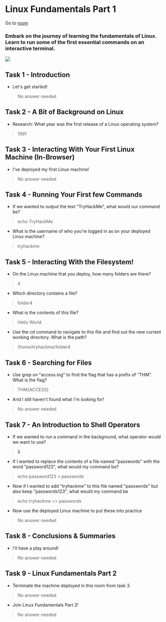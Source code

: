 # Linux Fundamentals Part 1
Go to [room](https://tryhackme.com/room/linuxfundamentalspart1)
### Embark on the journey of learning the fundamentals of Linux. Learn to run some of the first essential commands on an interactive terminal.

![](https://encrypted-tbn0.gstatic.com/images?q=tbn:ANd9GcSyHOiw8yQoWY18zoyBJzBtGmEBSyrNOgIXaiCCoW4SxeoAhKNS3u-V1Kivd4HMS3AReg&usqp=CAU)


## Task 1 - Introduction


- Let's get started!
> No answer needed


## Task 2 - A Bit of Background on Linux


- Research: What year was the first release of a Linux operating system?
> 1991


## Task 3 - Interacting With Your First Linux Machine (In-Browser)


- I've deployed my first Linux machine!
> No answer needed


## Task 4 - Running Your First few Commands


- If we wanted to output the text "TryHackMe", what would our command be?
> echo TryHackMe


- What is the username of who you're logged in as on your deployed Linux machine?
> tryhackme


## Task 5 - Interacting With the Filesystem!


- On the Linux machine that you deploy, how many folders are there?
> 4


- Which directory contains a file? 
> folder4


- What is the contents of this file?
> Hello World


- Use the cd command to navigate to this file and find out the new current working directory. What is the path?
> /home/tryhackme/folder4


## Task 6 -  Searching for Files


- Use grep on "access.log" to find the flag that has a prefix of "THM". What is the flag?
> THM{ACCESS}


- And I still haven't found what I'm looking for!
> No answer needed


## Task 7 - An Introduction to Shell Operators


- If we wanted to run a command in the background, what operator would we want to use?
> &


- If I wanted to replace the contents of a file named "passwords" with the word "password123", what would my command be?
> echo password123 > passwords


- Now if I wanted to add "tryhackme" to this file named "passwords" but also keep "passwords123", what would my command be
> echo tryhackme >> passwords


- Now use the deployed Linux machine to put these into practice
> No answer needed


## Task 8 - Conclusions & Summaries


- I'll have a play around!
> No answer needed


## Task 9 - Linux Fundamentals Part 2


- Terminate the machine deployed in this room from task 3. 
> No answer needed


- Join Linux Fundamentals Part 2!
> No answer needed
